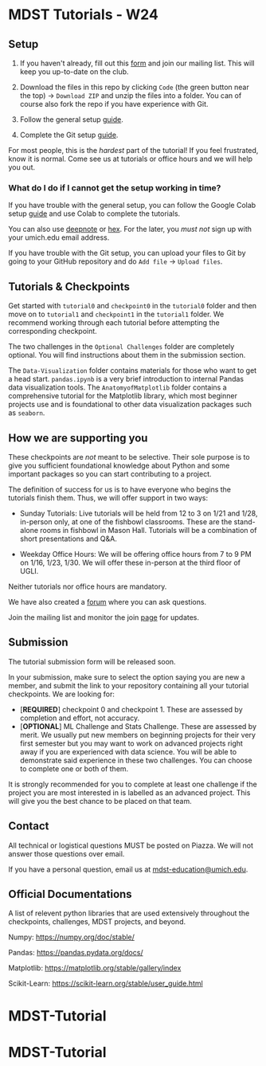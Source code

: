# MDST Tutorials - W24

## Setup

1. If you haven't already, fill out this [form](https://forms.gle/pcpfjMwrXobyvn9N9) and join our mailing list. This will keep you up-to-date on the club.

2. Download the files in this repo by clicking `Code` (the green button near the top) -> `Download ZIP` and unzip the files into a folder. You can of course also fork the repo if you have experience with Git.

3. Follow the general setup [guide](https://docs.google.com/document/d/17AOCdbztv6G0t5cha2_9buWi-MrCUS0vN20rbpKg-GI/edit?usp=sharing).

4. Complete the Git setup [guide](https://docs.google.com/document/d/1pq42R2xr_yoyhyzWE0ugReHgEKgwLdjrJR4mT3_CQEo/edit?usp=sharing).

For most people, this is the _hardest_ part of the tutorial! If you feel frustrated, know it is normal. Come see us at tutorials or office hours and we will help you out.

### What do I do if I cannot get the setup working in time?

If you have trouble with the general setup, you can follow the Google Colab setup [guide](https://docs.google.com/document/d/14ely7Xi_r1AFLAsMrKuHHcwqgAMnWV4QrbnK_uTJzYc/edit?usp=sharing) and use Colab to complete the tutorials.

You can also use [deepnote](https://deepnote.com/) or [hex](https://hex.tech/). For the later, you _must not_ sign up with your umich.edu email address.

If you have trouble with the Git setup, you can upload your files to Git by going to your GitHub repository and do `Add file` -> `Upload files`.

## Tutorials & Checkpoints

Get started with `tutorial0` and `checkpoint0` in the `tutorial0` folder and then move on to `tutorial1` and `checkpoint1` in the `tutorial1` folder. We recommend working through each tutorial before attempting the corresponding checkpoint.

The two challenges in the `Optional Challenges` folder are completely optional. You will find instructions about them in the submission section.

The `Data-Visualization` folder contains materials for those who want to get a head start. `pandas.ipynb` is a very brief introduction to internal Pandas data visualization tools. The `AnatomyofMatplotlib` folder contains a comprehensive tutorial for the Matplotlib library, which most beginner projects use and is foundational to other data visualization packages such as `seaborn`.

## How we are supporting you

These checkpoints are _not_ meant to be selective. Their sole purpose is to give you sufficient foundational knowledge about Python and some important packages so you can start contributing to a project.

The definition of success for us is to have everyone who begins the tutorials finish them. Thus, we will offer support in two ways:

- Sunday Tutorials: Live tutorials will be held from 12 to 3 on 1/21 and 1/28, in-person only, at one of the fishbowl classrooms. These are the stand-alone rooms in fishbowl in Mason Hall. Tutorials will be a combination of short presentations and Q&A.

- Weekday Office Hours: We will be offering office hours from 7 to 9 PM on 1/16, 1/23, 1/30. We will offer these in-person at the third floor of UGLI.

Neither tutorials nor office hours are mandatory.

We have also created a [forum](https://edstem.org/us/join/6PXxzF) where you can ask questions.

Join the mailing list and monitor the join [page](https://www.mdst.club/join) for updates.

## Submission

The tutorial submission form will be released soon.

In your submission, make sure to select the option saying you are new a member, and submit the link to your repository containing all your tutorial checkpoints. We are looking for:

- [**REQUIRED**] checkpoint 0 and checkpoint 1. These are assessed by completion and effort, not accuracy.
- [**OPTIONAL**] ML Challenge and Stats Challenge. These are assessed by merit. We usually put new members on beginning projects for their very first semester but you may want to work on advanced projects right away if you are experienced with data science. You will be able to demonstrate said experience in these two challenges. You can choose to complete one or both of them.

It is strongly recommended for you to complete at least one challenge if the project you are most interested in is labelled as an advanced project. This will give you the best chance to be placed on that team.

## Contact

All technical or logistical questions MUST be posted on Piazza. We will not answer those questions over email.

If you have a personal question, email us at mdst-education@umich.edu.

## Official Documentations
A list of relevent python libraries that are used extensively throughout the checkpoints, challenges, MDST projects, and beyond. 

Numpy: https://numpy.org/doc/stable/

Pandas: https://pandas.pydata.org/docs/

Matplotlib: https://matplotlib.org/stable/gallery/index

Scikit-Learn: https://scikit-learn.org/stable/user_guide.html
# MDST-Tutorial
# MDST-Tutorial
